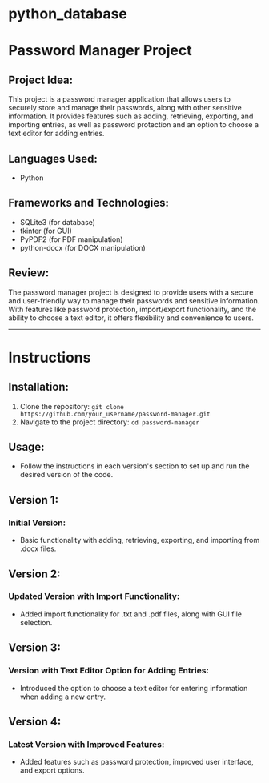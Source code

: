 # python_database
# Password Manager Project

## Project Idea:
This project is a password manager application that allows users to securely store and manage their passwords, along with other sensitive information. It provides features such as adding, retrieving, exporting, and importing entries, as well as password protection and an option to choose a text editor for adding entries.

## Languages Used:
- Python

## Frameworks and Technologies:
- SQLite3 (for database)
- tkinter (for GUI)
- PyPDF2 (for PDF manipulation)
- python-docx (for DOCX manipulation)

## Review:
The password manager project is designed to provide users with a secure and user-friendly way to manage their passwords and sensitive information. With features like password protection, import/export functionality, and the ability to choose a text editor, it offers flexibility and convenience to users.

---

# Instructions

## Installation:
1. Clone the repository: `git clone https://github.com/your_username/password-manager.git`
2. Navigate to the project directory: `cd password-manager`

## Usage:
- Follow the instructions in each version's section to set up and run the desired version of the code.

## Version 1:
### Initial Version:
- Basic functionality with adding, retrieving, exporting, and importing from .docx files.

## Version 2:
### Updated Version with Import Functionality:
- Added import functionality for .txt and .pdf files, along with GUI file selection.

## Version 3:
### Version with Text Editor Option for Adding Entries:
- Introduced the option to choose a text editor for entering information when adding a new entry.

## Version 4:
### Latest Version with Improved Features:
- Added features such as password protection, improved user interface, and export options.
